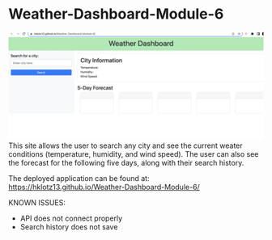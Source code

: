 # Weather-Dashboard-Module-6
![Application Image](application-image.png)
This site allows the user to search any city and see the current weater conditions (temperature, humidity, and wind speed). The user can also see the forecast for the following five days, along with their search history. 

The deployed application can be found at: https://hklotz13.github.io/Weather-Dashboard-Module-6/

KNOWN ISSUES:
 - API does not connect properly
 - Search history does not save
 
